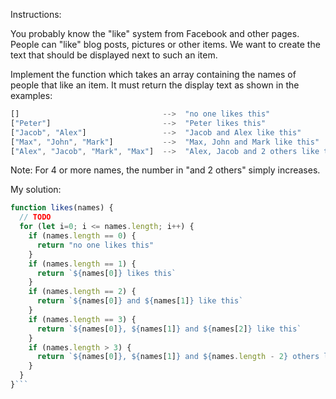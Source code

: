 Instructions:

You probably know the "like" system from Facebook and other pages. People can "like" blog posts, pictures or other items. We want to create the text that should be displayed next to such an item.

Implement the function which takes an array containing the names of people that like an item. It must return the display text as shown in the examples:

```js
[]                                -->  "no one likes this"
["Peter"]                         -->  "Peter likes this"
["Jacob", "Alex"]                 -->  "Jacob and Alex like this"
["Max", "John", "Mark"]           -->  "Max, John and Mark like this"
["Alex", "Jacob", "Mark", "Max"]  -->  "Alex, Jacob and 2 others like this"
```

Note: For 4 or more names, the number in "and 2 others" simply increases.

My solution:

````js
function likes(names) {
  // TODO
  for (let i=0; i <= names.length; i++) {
    if (names.length == 0) {
      return "no one likes this"
    }
    if (names.length == 1) {
      return `${names[0]} likes this`
    }
    if (names.length == 2) {
      return `${names[0]} and ${names[1]} like this`
    }
    if (names.length == 3) {
      return `${names[0]}, ${names[1]} and ${names[2]} like this`
    }
    if (names.length > 3) {
      return `${names[0]}, ${names[1]} and ${names.length - 2} others like this`
    }
  }
}```
````

